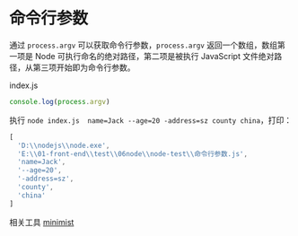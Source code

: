 # 命令行参数

通过 `process.argv` 可以获取命令行参数，`process.argv` 返回一个数组，数组第一项是 Node 可执行命名的绝对路径，第二项是被执行 JavaScript 文件绝对路径，从第三项开始即为命令行参数。

index.js

```js
console.log(process.argv)
```

执行 `node index.js  name=Jack --age=20 -address=sz county china`，打印：

```js
[
  'D:\\nodejs\\node.exe',
  'E:\\01-front-end\\test\\06node\\node-test\\命令行参数.js',
  'name=Jack',
  '--age=20',
  '-address=sz',
  'county',
  'china'
]
```

相关工具 [minimist](https://github.com/substack/minimist)

